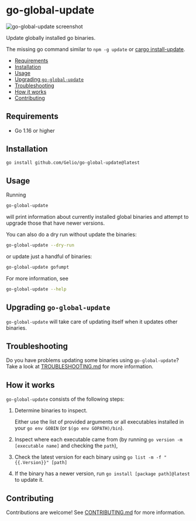 # go-global-update

![go-global-update screenshot](https://user-images.githubusercontent.com/889383/161372879-8cf4bd33-ced2-45ad-a27d-888b15ae0dbc.png)

Update globally installed go binaries.

The missing go command similar to `npm -g update` or
[cargo install-update](https://github.com/nabijaczleweli/cargo-update).

<!-- toc -->

- [Requirements](#requirements)
- [Installation](#installation)
- [Usage](#usage)
- [Upgrading `go-global-update`](#upgrading-go-global-update)
- [Troubleshooting](#troubleshooting)
- [How it works](#how-it-works)
- [Contributing](#contributing)

<!-- tocstop -->

## Requirements

- Go 1.16 or higher

## Installation

```sh
go install github.com/Gelio/go-global-update@latest
```

## Usage

Running

```sh
go-global-update
```

will print information about currently installed global binaries and attempt to
upgrade those that have newer versions.

You can also do a dry run without update the binaries:

```sh
go-global-update --dry-run
```

or update just a handful of binaries:

```sh
go-global-update gofumpt
```

For more information, see

```sh
go-global-update --help
```

## Upgrading `go-global-update`

`go-global-update` will take care of updating itself when it updates other
binaries.

## Troubleshooting

Do you have problems updating some binaries using `go-global-update`? Take a
look at [TROUBLESHOOTING.md](./TROUBLESHOOTING.md) for more information.

## How it works

`go-global-update` consists of the following steps:

1. Determine binaries to inspect.

   Either use the list of provided arguments or all executables installed in
   your `go env GOBIN` (or `$(go env GOPATH)/bin`).

1. Inspect where each executable came from (by running
   `go version -m [executable name]` and checking the `path`),

1. Check the latest version for each binary using
   `go list -m -f "{{.Version}}" [path]`

1. If the binary has a newer version, run `go install [package path]@latest` to
   update it.

## Contributing

Contributions are welcome! See [CONTRIBUTING.md](./CONTRIBUTING.md) for more
information.
